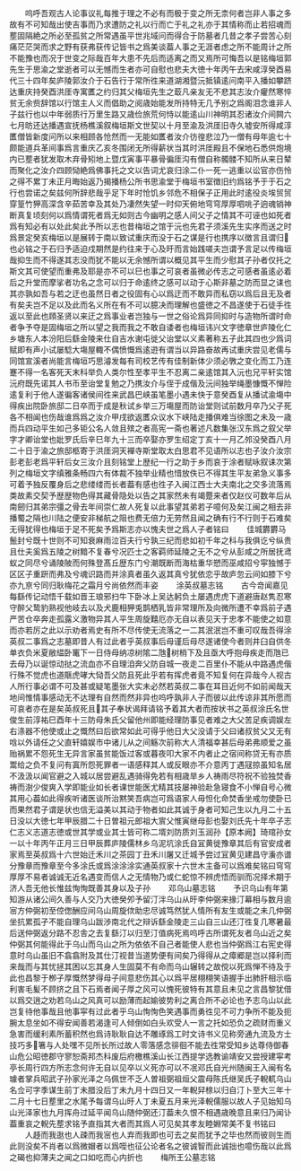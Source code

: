 <!-- { "loadSidebar": true } -->
　　呜呼吾观古人论事议礼每推于理之不必有而极于变之所无柰何者岂非人事之多故有不可知哉出使吉事而乃求遭防之礼以行而亡于礼之礼亦于其情称而止若招魂而塟固隔絶之所必至孤贫之所常遇虽平世兆域问而得合于防墓者几昔之孝子尝苦心刻痛茫茫哭而求之野有获弗获传记皆书之爲美谈葢人事之无涯者虑之所不能周计之所不能豫也而况于世变之际哉百年大患不先后而适离之而又焉所可悔吾以是铭梅垣郭先生于思渝之堂逝者可以无憾而生者亦可自慰也悲夫大徳十年丙午去宋咸淳癸酉易代三十四年矣庐陵郭汝介于石告行于常所徃来道湖湘暨沅抵镇逺问南平入播如攀跻达重庆持癸酉洪厓寺寓匶之约归其父梅垣先生之菆凡亲友无不悲其志汝介癯然寒悴贫无余赀辞馆以行馆主人义而倡助之阅歳始能发所持特无几予别之爲阁泪念谁非人子兹行也以中年弱质行万里生路又歳俭旅荒何恃以能逺山川神明其忍诸汝介间闗六七月昉还达播遇宣抚杨樵溪叙梅垣斯文世契以十月至渝及洪厓旧寺久墟安所得咸淳匶僧皆新度问所以来相顾各怆然而一无能如匶者汝介彷徨悲泣乃一僧有母年逾七十颇能道兵革间事爲言重庆乙亥冬围闭无所得薪状当其时洪厓殿且不保地石悉供炮境内已塟者犹发取木弃骨矧地上暨戊寅事平暴骨徧厓沟有僧自称髑髅不知所从来日辇而聚化之汝介四顾恸絶爲佛事托之文以告词尤哀归涂二仆一死一逃重以讼官亦伤怜之得不累丁未正月晦始返乃揭播杨公所书思渝堂于梅垣书室徴旧约爲铭予于于石之行也尝诺之矣兹何所辞悲哉乎足下年时怆饥乡邻危不相保子正用此时逺役炎埃贸贸穿篁竹狎高深含辛茹苦幸及其处乃凄然失望一时仰天俯地穹穹厚厚呬咷孑逈魂销神断真复顷刻何以爲情谓死者爲无如则古今幽明之感人间父子之情其不可诬也如死者爲有知必有以处此矣此予所以志也昔梅垣之馆于沅也先君子须溪先生实序而送之时爲景定癸亥梅垣以是展转于南以致试重庆而没于石之谋是行也携序以徴言且谓归也必铭之于石归予适迫戍期然是约往来于心及旴而言始践嗟夫岂谓予言足以传梅垣哉抑生而不得遂其志没而犹不能以无余憾所谓以概见其平生而少慰其子孙者仅托之斯文其可使望而重弗及耶是亦不可以巳也事之可哀者虽微必传志之可感者虽逺必着后之升堂而摩挲者功名之念可以归于命逺终之感可以动于心斯非墓之防而显之诔也其亦孰如吾与若之迂也虽然日者之役固有心以爲迂而不敢异而私窃以爲后且无及者有矣夫岂不足以及此而名义所在有不可以臆决而理解也盛徳之不昌遂使于石徒手徃返以至此也頋圣贤以来迂之爲事业者岂独与一世之俗论爲异同抑时与造物所谓时命者争予夺是固梅垣之所以望之我而我之不敢自诿者也梅垣讳兴文字徳章世庐陵化仁乡塘东人本汾阳后繇金陵来仕自吉水谢屯徙父诒堂以义素著称五子此其四也少爲词赋即有声小试屡騐大塲屋輙不偶愤慨爲逺逰有谓当以异路奋故再试重庆尝见老儒与同馆宣溪者尚能言梅垣巧思濬发每有司校艺传有佳制新体少须必斆之变化而工乃连蹇不得一名客死天末科举负人类尔性至孝平生不忍离二亲逺馆其入沅也兄平轩实馆沅府既先诺其人书币至诒堂复勉之乃携汝介与侄于成偕及沅间独举绳墨慷慨不惮险逺复利于他人遂徧客诸侯间徃来武昌巴峡虽笔墨小遇未快于意癸酉复从播试渝塲中得疾出院卧旅邸二日卒而于成是秋试乡举三万塲屋而防诒堂则试前数月卒乃父子死各不相闻也伤哉谁爲爲之汝介甲戌欲返匶众议水下峡陆走播俱难当徐图之未及一歳而兵四动平生如己多钜公名人敛且殡之者高宪一斋也著述凡数集张汉东爲之叙父举字才卿诒堂也妣罗氏后辛巳年九十三而卒娶亦罗生绍定丁亥十一月乙邜没癸酉八月二十日于渝之旅邸柩寄于洪厓洞天襌寺斯堂取太白思君不见语所以志也子汝介汝宗彭老彭老爲平轩后女三汝介且刻铭堂上歴纪一行之助于乡而哀于涂者赋咏叙诔次第列之梅垣文字缜雅条畅四六有体裁不独举业精也惜放佚已不得其生平友弟急义事多可着予独反覆身后之悲缕缕而长者葢有感也徃子入闽江西士大夫南北之交多流落焉类故素交契予歴歴物色得其藏骨隐处以告之其家然未有竭蹷来者仅赵仪可数年后从南劒归其弟宗彊之骨去年间崇仁故人死复以此事望其弟若子噫何及矣江闽之相去非播蜀之隔也川陆之便安非梯航之阻也费无倍力无劳然且闻之确有行不行则于石难矣无得犹得也梅垣于足不死矣予爲斯志亦以愧夫世之爲人子者铭曰
　　佳城欝欝马鬛封兮既十世则不可知衰麻雨泣百夫行兮孰三纪而悲如初千年之科与我俱讫兮纵贵且仕夫奚爲五陵之树黯不复春兮况匹士之客羁师延陵之无不之兮从彭咸之所居抚鸢蚁之同尽兮诵陵陂而何殊登髙丘歴东门兮潮既断而海枯重华愬而巫咸招兮寜独憾于区区子重趼而弗及兮魂识路而并涂真者虽久返其真兮犹依恋乎故庐忽云间如膝下兮亦九亰兮同归耿梅花之霜月兮尚依然而丰姿
　　涂英叔墓志铭
　　古今竒闻嘉见每繇传记动悟千载如晋王琅邪扫牛下卧冰上吴达躬负土屡遇虎虎下道避唐赵隽忍寒守醉父鸷豹熟视他岐去以及犬鹿相狎兎鹊栖乳皆非常理所及向微所遭不幸爲前子遇严苦仓卒奔走孤露义激物异其人平生周旋囏厄亦无自以表见天于忠孝不能使之如意而亦若厉之此以示劝者焉史有所不尽传使无流落之一二其泯泯岂不重可叹哉吾得涂英叔二事爲之志墓即昔人有过此者乎英叔事后母谨后母尽遂诸使今者则井臼自供冬单衣负米夏敝緼卧竃下一日侍母纳凉树隂二虺树梢下及且亟大呼抱母疾走而虺已去母乃以诞惊动挞之流血亦不自理洎奔父防自城一夜走二百里仆不能从中路遇虎偕行殊不觉虎也道陿虎哮大恸吾父防且死此乎若有挥虎者竟不知复何在异哉今人视古人所行事必谓不可及甚或疑笔墨张大实未必然若英叔二事在耳目近何不如前闻哉天地间惟情事感动无不达理有自然而然非异也呜呼孰非人子而彼以此传谅非其所愿而可哀者亦在是矣英叔死且其子奉状谒拜请铭予着其大者而按状书之英叔涂氏名世俊生前淳祐巳酉年十三防母朱氏父留他州即能经理防事见者难之大父苦足疾调娱左右涤器不他使或止之慨然曰后欲常如此可得乎他日大父没请于父曰诸叔贫父又无有唅以外请任之父直轩嬉娱市中诸儿从之间觞次前称大人清福幸甚后母弟弗顺爱之虽贻祸累不怨死生无异言家虽贫能饭过客或暮夜叩大家不内者止之宿间称贷无有亦质鬻给之负不复问有寘所怨死罪者一语感释其人或反眼亦不介意丙丁遇冦掠虽知名居不汲汲以闻官避之入城以居尝避乱遇骑得免若有相歳旱乡人祷雨尽符祝不验独焚香祷而澍少俊爽入学即能业如长者课世能医尤精其技屡神验赴急寝食不小惮自号心微其用心葢如此得疾听诸医谈所治黙笑吾病岂可爲语家人毋怛化命焚香坐戒勿使卧已而果然君子谓是状也信无溢美以其动于物者如此其诚于身者可知己生以九月二十五日没以大徳七年甲辰腊二十日曽祖元郎祖大賔父惟寅继母彭也娶刘氏先十年卒子志仁志义志道志徳或世其学或业其士皆可称二壻刘防质刘玉润孙【原本阙】琦琯孙女一以十年丙午正月三日甲辰葬庐陵儒林乡乌泥坑涂氏自冝黄徙豫章其后有官安成者家焉至英叔爲十六世始迁禾川之茶园丁丑禾川屠又迁城予尝过冝黄见建昌守濥亦谱分豫章而豫章至今多涂氏或爲涂涂涂实通英叔家十六世木主备可以爲难矣铭曰穹穹厚厚不易者诚诚无近名遇变而信人之无情物乃或仁蛇惊不辨虎悟而驯而况择术期于济人吾无他长惟兹恂恂既善其身以及子孙
　　邓乌山墓志铭
　　予识乌山有年第知游从诸公间久善与人交乃大徳癸夘予留汀泮乌山从旴李仲弼来掾汀幕相与数月逾宻方仲弼初至倥偬酬应间乌山周旋佽助忠尽诚笃然犹人情所有友生或能之未几仲弼坐抗累孤孑不能自理乌山跋渉南北代之辩诉繇金陵走三山自三山还汀徃复几寒暑最后送仲弼返分路不忍舎之去复繇汀以归至汀值病死焉呜呼古所谓死友者乌山近之矣仲弼其何能得此于乌山而乌山之所为依依不自己者能使人悲也当仲弼爲江右宪史得意时乌山虽旧不翕翕附及其仕汀视昔当道势便有间矣乃得得从之瘴郷是岂以择利而来哉而与其忧拯其困以忘其身人生固莫不有命而乌山辗转之故傥以死爲惮不待及于此也昌黎于栁子厚慨然梦得母子间意悲伤其心以爲平居栩栩笑语握手出肺肝相示临利害毛髪不顾挤之且下石焉者闻子厚之风可以愧死彼特有其意且未见之言昌黎犹借以爲交逍之劝若乌山之风真可以励薄而起媮彼势利之离合所不必论也予志乌山以此岂复待他事哉且他事寜有过此者乎乌山恂恂色笑遇事而勇徃见不可力争所不能及扼腕太息坐如不得安闻善若渴逢可人倾倒如白头欢受人一言之托如恐负之疏财而重义急害而缓利素所蓄积然也爲诗耿耿自达不雕琢爲工时文诗书义见称旁通九流及方士技巧多箸与人处嘿不见所长所过故人零落感念徘徊不能去徃常受知乡达尊侍御春山危公昭徳郡守寥恕斋邦杰科废后府檄樵溪山长江西提学选教谕靖安又尝授建寜考亭长周行四方所志念何许无自以见卒以义死亦可以不冺邓氏自光州随闽王入闽有名璩者掌兵昭武子孙家光泽之乌佩世不乏人曽祖弼祖烜父震母陈氏继吴氏子輗軏乌山名佥可字季谋生前丁未腊没后丁未九月十四日又一年輗舁榇以归自汀卜至大三年十二月十七日塟里之水尾予每谓乌山旴人丁未夏五月来光泽輗儒服以故人子见始知乌山光泽家也九月挥舟过延平闻乌山随仲弼还汀葢未久恨不相遇歳晚意且来归乃闻讣葢重哀之輗先塟求铭予直指其大者而其爲人可见矣其孝友睦婣常美不复书铭曰
　　人趍而我逖也人疎而我宻也人弃而我即也可去之矣而犹予之毕也然而彼则生而此则没矣不肖者以爲微媢者以爲咥也征公论者名之彼诚智而此诚拙也噫伤哉以此爲之碣也抑薄夫之闻之口如吃而心内折也
　　梅所王公墓志铭
